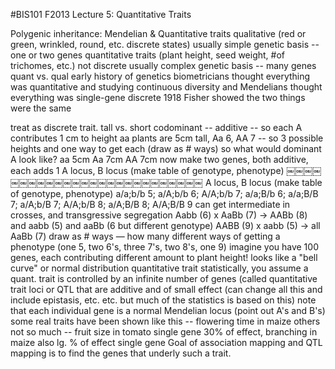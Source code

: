 #BIS101 F2013 Lecture 5: Quantitative Traits

Polygenic inheritance: Mendelian & Quantitative traitsqualitative (red or green, wrinkled, round, etc. discrete states) usually simple genetic basis -- one or two genesquantitative traits (plant height, seed weight, #of trichomes, etc.) not discreteusually complex genetic basis -- many genes quant vs. qualearly history of genetics biometricians thought everything was quantitative and studying continuous diversity and Mendelians thought everything was single-gene discrete1918 Fisher showed the two things were the same

treat as discrete trait. tall vs. shortcodominant -- additive -- so each A contributes 1 cm to height aa plants are 5cm tall, Aa 6, AA 7 -- so 3 possible heights and one way to get each (draw as # ways)so what would dominant A look like?aa 5cm Aa 7cm AA 7cmnow make two genes, both additive, each adds 1A locus, B locus (make table of genotype, phenotype)￼￼￼￼￼￼￼￼￼￼￼￼￼￼￼￼￼￼￼￼￼￼￼￼￼￼
A locus, B locus (make table of genotype, phenotype)a/a;b/b 5; a/A;b/b 6; A/A;b/b 7; a/a;B/b 6; a/a;B/B 7; a/A;b/B 7; A/A;b/B 8; a/A;B/B 8; A/A;B/B 9can get intermediate in crosses, and transgressive segregationAabb (6) x AaBb (7) -> AABb (8) and aabb (5) and aaBb (6 but different genotype)AABB (9) x aabb (5) -> all AaBb (7)draw as # ways — how many different ways of getting a phenotype (one 5, two 6's, three 7's, two 8's, one 9) imagine you have 100 genes, each contributing different amount to plant height!looks like a "bell curve" or normal distribution quantitative traitstatistically, you assume a quant. trait is controlled by an infinite number of genes (called quantitative trait loci or QTL that are additive and of small effect (can change all this and include epistasis, etc. etc. but much of the statistics is based on this) note that each individual gene is a normal Mendelian locus (point out A's and B's)some real traits have been shown like this -- flowering time in maizeothers not so much -- fruit size in tomato single gene 30% of effect, branching in maize also lg. % of effect single geneGoal of association mapping and QTL mapping is to find the genesthat underly such a trait.
